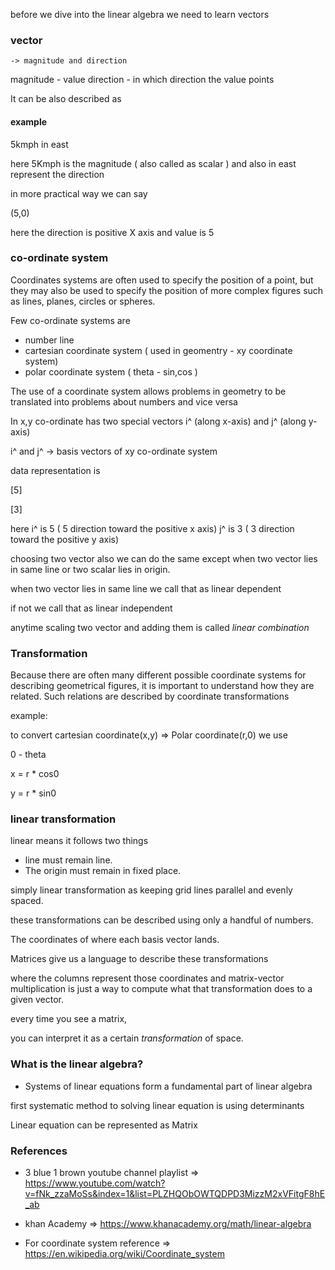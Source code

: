before we dive into the linear algebra we need to learn vectors

### vector 
	-> magnitude and direction

magnitude - value
direction - in which direction the value points

It can be also described as 

#### example

 5kmph in east

here 5Kmph is the magnitude ( also called as scalar )
and also in east represent the direction

in more practical way we can say

(5,0)

here the direction is positive X axis and value is 5

### co-ordinate system 

Coordinates systems are often used to specify the position of a point, but they may also be used to specify the position of more complex figures such as lines, planes, circles or spheres.

Few co-ordinate systems are 

* number line
* cartesian coordinate system ( used in geomentry - xy coordinate system)
* polar coordinate system ( theta - sin,cos )

The use of a coordinate system allows problems in geometry to be translated into problems about numbers and vice versa

 In x,y co-ordinate has two special vectors i^ (along x-axis) and j^ (along y-axis)

 i^ and j^ -> basis vectors of xy co-ordinate system

 data representation is 

 [5]
 
 [3]

 here i^ is 5 ( 5 direction toward the positive x axis)
      j^ is 3 ( 3 direction toward the positive y axis)

 choosing two vector also we can do the same except when two vector lies in same line or two scalar lies in origin.

 when two vector lies in same line we call that as linear dependent

 if not we call that as linear independent

 anytime scaling two vector and adding them is called *linear combination*

### Transformation

Because there are often many different possible coordinate systems for describing geometrical figures, it is important to understand how they are related. Such relations are described by coordinate transformations

example:

to convert cartesian coordinate(x,y) => Polar coordinate(r,0) we use

0 - theta

x = r * cos0

y = r * sin0

### linear transformation

linear means it follows two things

* line must remain line.
* The origin must remain in fixed place.

simply linear transformation as keeping grid lines parallel and evenly spaced.

these transformations can be described using only a handful of numbers.

The coordinates of where each basis vector lands.

Matrices give us a language to describe these transformations

where the columns represent those coordinates and matrix-vector multiplication is just a
way to compute what that transformation does to a given vector.

every time you see a matrix,

you can interpret it as a certain *transformation*
of space.

### What is the linear algebra? 

* Systems of linear equations form a fundamental part of linear algebra

first systematic method to solving linear equation is using determinants

Linear equation can be represented as Matrix


### References

* 3 blue 1 brown youtube channel playlist => https://www.youtube.com/watch?v=fNk_zzaMoSs&index=1&list=PLZHQObOWTQDPD3MizzM2xVFitgF8hE_ab

* khan Academy => https://www.khanacademy.org/math/linear-algebra

* For coordinate system reference => https://en.wikipedia.org/wiki/Coordinate_system

